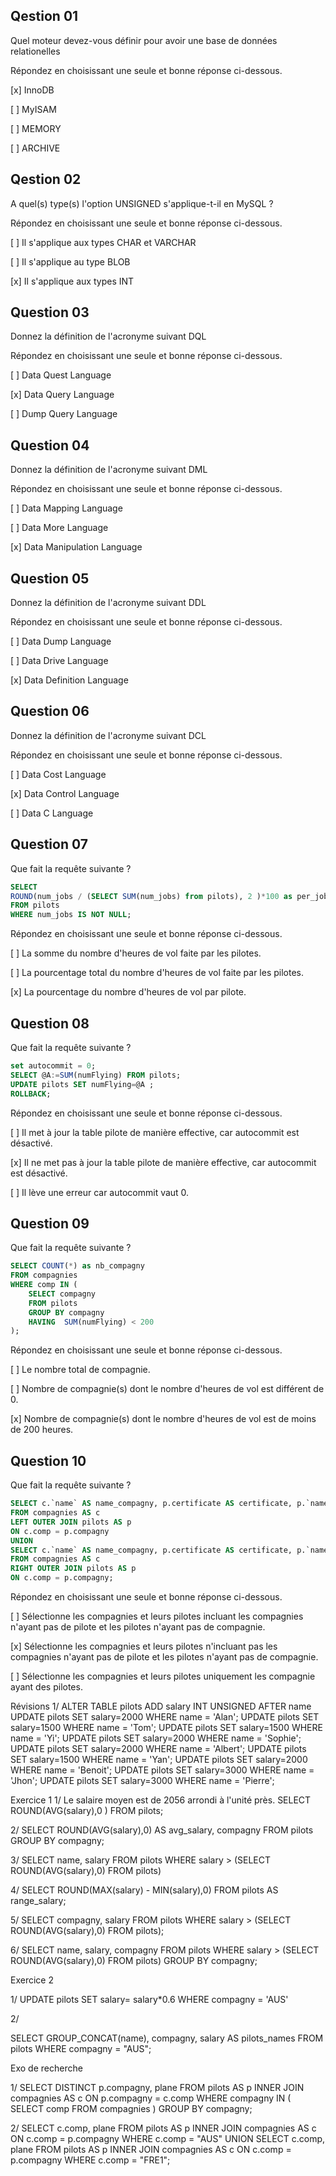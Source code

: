 ## Qestion 01

Quel moteur devez-vous définir pour avoir une base de données relationelles

Répondez en choisissant une seule et bonne réponse ci-dessous.

[x] InnoDB

[ ] MyISAM

[ ] MEMORY

[ ] ARCHIVE

## Qestion 02

A quel(s) type(s) l'option UNSIGNED s'applique-t-il en MySQL ?

Répondez en choisissant une seule et bonne réponse ci-dessous.

[ ] Il s'applique aux types CHAR et VARCHAR

[ ] Il s'applique au type BLOB

[x] Il s'applique aux types INT

## Question 03

Donnez la définition de l'acronyme suivant DQL

Répondez en choisissant une seule et bonne réponse ci-dessous.

[ ] Data Quest Language

[x] Data Query Language

[ ] Dump Query Language

## Question 04

Donnez la définition de l'acronyme suivant DML

Répondez en choisissant une seule et bonne réponse ci-dessous.

[ ] Data Mapping Language

[ ] Data More Language

[x] Data Manipulation Language

## Question 05

Donnez la définition de l'acronyme suivant DDL

Répondez en choisissant une seule et bonne réponse ci-dessous.

[ ] Data Dump Language

[ ] Data Drive Language

[x] Data Definition Language

## Question 06

Donnez la définition de l'acronyme suivant DCL

Répondez en choisissant une seule et bonne réponse ci-dessous.

[ ] Data Cost Language

[x] Data Control Language

[ ] Data C Language

## Question 07

Que fait la requête suivante ?

```sql
SELECT
ROUND(num_jobs / (SELECT SUM(num_jobs) from pilots), 2 )*100 as per_job
FROM pilots
WHERE num_jobs IS NOT NULL;
```

Répondez en choisissant une seule et bonne réponse ci-dessous.

[ ] La somme du nombre d'heures de vol faite par les pilotes.

[ ] La pourcentage total du nombre d'heures de vol faite par les pilotes.

[x] La pourcentage du nombre d'heures de vol par pilote.

## Question 08

Que fait la requête suivante ?

```sql
set autocommit = 0;
SELECT @A:=SUM(numFlying) FROM pilots;
UPDATE pilots SET numFlying=@A ;
ROLLBACK;
```

Répondez en choisissant une seule et bonne réponse ci-dessous.

[ ] Il met à jour la table pilote de manière effective, car autocommit est désactivé.

[x] Il ne met pas à jour la table pilote de manière effective, car autocommit est désactivé.

[ ] Il lève une erreur car autocommit vaut 0.

## Question 09

Que fait la requête suivante ?

```sql
SELECT COUNT(*) as nb_compagny
FROM compagnies
WHERE comp IN (
    SELECT compagny
    FROM pilots
    GROUP BY compagny
    HAVING  SUM(numFlying) < 200
);
```

Répondez en choisissant une seule et bonne réponse ci-dessous.

[ ] Le nombre total de compagnie.

[ ] Nombre de compagnie(s) dont le nombre d'heures de vol est différent de 0.

[x] Nombre de compagnie(s) dont le nombre d'heures de vol est de moins de 200 heures.

## Question 10

Que fait la requête suivante ?

```sql
SELECT c.`name` AS name_compagny, p.certificate AS certificate, p.`name` AS pilot_name
FROM compagnies AS c
LEFT OUTER JOIN pilots AS p
ON c.comp = p.compagny
UNION
SELECT c.`name` AS name_compagny, p.certificate AS certificate, p.`name` AS pilot_name
FROM compagnies AS c
RIGHT OUTER JOIN pilots AS p
ON c.comp = p.compagny;
```

Répondez en choisissant une seule et bonne réponse ci-dessous.

[ ] Sélectionne les compagnies et leurs pilotes incluant les compagnies n'ayant pas de pilote et les pilotes n'ayant pas de compagnie.

[x] Sélectionne les compagnies et leurs pilotes n'incluant pas les compagnies n'ayant pas de pilote et les pilotes n'ayant pas de compagnie.

[ ] Sélectionne les compagnies et leurs pilotes uniquement les compagnie ayant des pilotes.

Révisions
1/
ALTER TABLE pilots ADD salary INT UNSIGNED AFTER name
UPDATE pilots SET salary=2000 WHERE name = 'Alan';
UPDATE pilots SET salary=1500 WHERE name = 'Tom';
UPDATE pilots SET salary=1500 WHERE name = 'Yi';
UPDATE pilots SET salary=2000 WHERE name = 'Sophie';
UPDATE pilots SET salary=2000 WHERE name = 'Albert';
UPDATE pilots SET salary=1500 WHERE name = 'Yan';
UPDATE pilots SET salary=2000 WHERE name = 'Benoit';
UPDATE pilots SET salary=3000 WHERE name = 'Jhon';
UPDATE pilots SET salary=3000 WHERE name = 'Pierre';

Exercice 1
1/
Le salaire moyen est de 2056 arrondi à l'unité près.
SELECT ROUND(AVG(salary),0 )
FROM pilots;

2/
SELECT ROUND(AVG(salary),0) AS avg_salary, compagny
FROM pilots
GROUP BY compagny;

3/
SELECT name, salary
FROM pilots
WHERE salary > (SELECT ROUND(AVG(salary),0) FROM pilots)

4/
SELECT ROUND(MAX(salary) - MIN(salary),0)
FROM pilots AS range_salary;

5/
SELECT compagny, salary
FROM pilots
WHERE salary > (SELECT ROUND(AVG(salary),0) FROM pilots);

6/
SELECT name, salary, compagny
FROM pilots WHERE salary > (SELECT ROUND(AVG(salary),0) FROM pilots)
GROUP BY compagny;

Exercice 2

1/
UPDATE pilots SET salary= salary\*0.6 WHERE compagny = 'AUS'

2/

SELECT GROUP_CONCAT(name), compagny, salary AS pilots_names
FROM pilots
WHERE compagny = "AUS";

Exo de recherche

1/
SELECT DISTINCT p.compagny, plane
FROM pilots AS p
INNER JOIN compagnies AS c
ON p.compagny = c.comp
WHERE compagny IN (
SELECT comp FROM compagnies
)
GROUP BY compagny;

2/
SELECT c.comp, plane
FROM pilots AS p
INNER JOIN compagnies AS c
ON c.comp = p.compagny
WHERE c.comp = "AUS"
UNION
SELECT c.comp, plane
FROM pilots AS p
INNER JOIN compagnies AS c
ON c.comp = p.compagny
WHERE c.comp = "FRE1";
